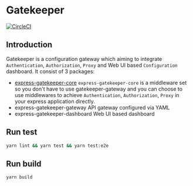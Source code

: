 # Gatekeeper
[![CircleCI](https://circleci.com/gh/rivneglee/gatekeeper.svg?style=shield&circle-token=40a0962ba3c260631d78e8ee5db201436cef9ae1)](https://circleci.com/gh/rivneglee/workflows/gatekeeper)

## Introduction

Gatekeeper is a configuration gateway which aiming to integrate `Authentication`, `Authorization`, `Proxy` and Web UI based `Configuration` dashboard.
It consist of 3 packages:

- [express-gatekeeper-core](./packages/core)
    `express-gatekeeper-core` is a middleware set so you don't have to use gatekeeper-gateway and you can choose to use middlewares to achieve `Authentication`, `Authorization`, `Proxy`
    in your express application directly.
- express-gatekeeper-gateway
    API gateway configured via YAML
- express-gatekeeper-dashboard
    Web UI based dashboard
    
    
## Run test

```bash
yarn lint && yarn test && yarn test:e2e
```   

## Run build
```bash
yarn build
```
        



